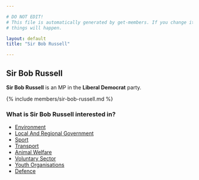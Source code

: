 ```yaml
---

# DO NOT EDIT!
# This file is automatically generated by get-members. If you change it, bad
# things will happen.

layout: default
title: "Sir Bob Russell"

---
```


## Sir Bob Russell

**Sir Bob Russell** is an MP in the **Liberal Democrat** party.

{% include members/sir-bob-russell.md %}

### What is Sir Bob Russell interested in?


* [Environment](/interests/environment.html)
* [Local And Regional Government](/interests/local-and-regional-government.html)
* [Sport](/interests/sport.html)
* [Transport](/interests/transport.html)
* [Animal Welfare](/interests/animal-welfare.html)
* [Voluntary Sector](/interests/voluntary-sector.html)
* [Youth Organisations](/interests/youth-organisations.html)
* [Defence](/interests/defence.html)
